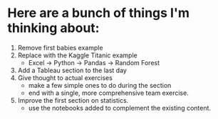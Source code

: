 Here are a bunch of things I'm thinking about:
=============================================

1. Remove first babies example
2. Replace with the Kaggle Titanic example
    * Excel -> Python -> Pandas -> Random Forest
3. Add a Tableau section to the last day
4. Give thought to actual exercises
    * make a few simple ones to do during the section
    * end with a single, more comprehensive team exercise.
5. Improve the first section on statistics.
    * use the notebooks added to complement the existing content.

